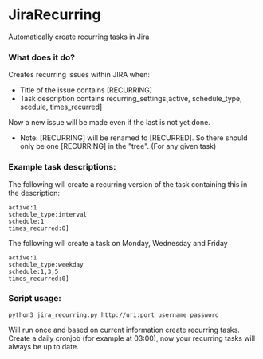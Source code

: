 # JiraRecurring
Automatically create recurring tasks in Jira

### What does it do?
Creates recurring issues within JIRA when:
- Title of the issue contains [RECURRING]
- Task description contains recurring_settings[active, schedule_type, scedule, times_recurred]
 
Now a new issue will be made even if the last is not yet done.
 - Note: [RECURRING] will be renamed to [RECURRED]. So there should only be one [RECURRING] in the "tree". (For any given task)

### Example task descriptions:
The following will create a recurring version of the task containing this in the description:
```recurring_settings:[
active:1
schedule_type:interval
schedule:1
times_recurred:0]
```

The following will create a task on Monday, Wednesday and Friday
```recurring_settings:[
active:1
schedule_type:weekday
schedule:1,3,5
times_recurred:0]
```

### Script usage:
`python3 jira_recurring.py http://uri:port username password`

Will run once and based on current information create recurring tasks.
Create a daily cronjob (for example at 03:00), now your recurring tasks will always be up to date.